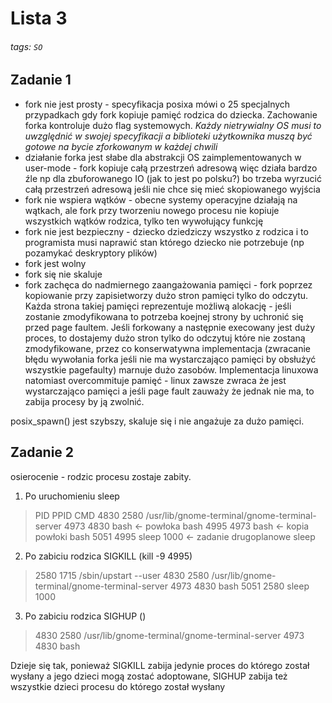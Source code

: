 # Lista 3

###### tags: `SO`

## Zadanie 1

* fork nie jest prosty - specyfikacja posixa mówi o 25 specjalnych przypadkach gdy fork kopiuje pamięć rodzica do dziecka. Zachowanie forka kontroluje dużo flag systemowych. *Każdy nietrywialny OS musi to uwzględnić w swojej specyfikacji a biblioteki użytkownika muszą być gotowe na bycie zforkowanym w każdej chwili*
* działanie forka jest słabe dla abstrakcji OS zaimplementowanych w user-mode - fork kopiuje całą przestrzeń adresową więc działa bardzo źle np dla zbuforowanego IO (jak to jest po polsku?) bo trzeba wyrzucić całą przestrzeń adresową jeśli nie chce się mieć skopiowanego wyjścia
* fork nie wspiera wątków - obecne systemy operacyjne działają na wątkach, ale fork przy tworzeniu nowego procesu nie kopiuje wszystkich wątków rodzica, tylko ten wywołujący funkcję
* fork nie jest bezpieczny - dziecko dziedziczy wszystko z rodzica i to programista musi naprawić stan którego dziecko nie potrzebuje (np pozamykać deskryptory plików)
* fork jest wolny
* fork się nie skaluje
* fork zachęca do nadmiernego zaangażowania pamięci - fork poprzez kopiowanie przy zapisietworzy dużo stron pamięci tylko do odczytu. Każda strona takiej pamięci reprezentuje możliwą alokację - jeśli zostanie zmodyfikowana to potrzeba koejnej strony by uchronić się przed page faultem. Jeśli forkowany a następnie execowany jest duży proces, to dostajemy dużo stron tylko do odczytuj które nie zostaną zmodyfikowane, przez co konserwatywna implementacja (zwracanie błędu wywołania forka jeśli nie ma wystarczająco pamięci by obsłużyć wszystkie pagefaulty) marnuje dużo zasobów. Implementacja linuxowa natomiast overcommituje pamięć - linux zawsze zwraca że jest wystarczająco pamięci a jeśli page fault zauważy że jednak nie ma, to zabija procesy by ją zwolnić.

posix_spawn() jest szybszy, skaluje się i nie angażuje za dużo pamięci.

## Zadanie 2

osierocenie - rodzic procesu zostaje zabity. 
1. Po uruchomieniu sleep
> PID PPID CMD
> 4830  2580  /usr/lib/gnome-terminal/gnome-terminal-server 
4973  4830 bash <- powłoka bash
4995  4973 bash <- kopia powłoki bash
5051  4995 sleep 1000 <- zadanie drugoplanowe sleep
2. Po zabiciu rodzica SIGKILL (kill -9 4995)
> 2580  1715 /sbin/upstart --user
> 4830  2580 /usr/lib/gnome-terminal/gnome-terminal-server
4973  4830 bash
5051  2580 sleep 1000
3. Po zabiciu rodzica SIGHUP ()
> 4830  2580 /usr/lib/gnome-terminal/gnome-terminal-server
4973  4830 bash

Dzieje się tak, ponieważ SIGKILL zabija jedynie proces do którego został wysłany a jego dzieci mogą zostać adoptowane, SIGHUP zabija też wszystkie dzieci procesu do którego został wysłany

